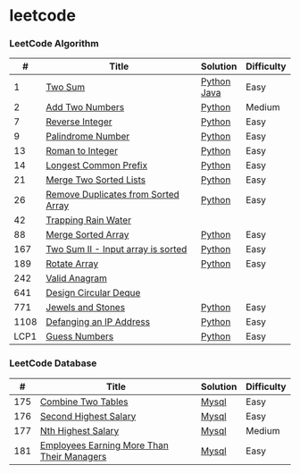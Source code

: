 # leetcode

### LeetCode Algorithm

| # | Title | Solution | Difficulty |
|---| ----- | -------- | ---------- |
|1|[Two Sum](https://leetcode-cn.com/problems/two-sum/) | [Python](algorithms/python/TwoSum.py)<br>[Java](algorithms/java/src/TwoSum.java)|Easy|
|2|[Add Two Numbers](https://leetcode-cn.com/problems/add-two-numbers/) | [Python](algorithms/python/AddTwoNumbers.py)|Medium|
|7|[Reverse Integer](https://leetcode-cn.com/problems/reverse-integer/) | [Python](algorithms/python/ReverseInteger.py)|Easy|
|9|[Palindrome Number](https://leetcode-cn.com/problems/palindrome-number/) | [Python](algorithms/python/PalindromeNumber.py)|Easy|
|13|[Roman to Integer](https://leetcode-cn.com/problems/roman-to-integer/) | [Python](algorithms/python/RomantoInteger.py)|Easy|
|14|[Longest Common Prefix](https://leetcode-cn.com/problems/longest-common-prefix/) | [Python](algorithms/python/LongestCommonPrefix.py)|Easy|
|21|[Merge Two Sorted Lists](https://leetcode-cn.com/problems/merge-two-sorted-lists/) | [Python](algorithms/python/MergeTwoSortedLists.py)|Easy|
|26|[Remove Duplicates from Sorted Array](https://leetcode-cn.com/problems/remove-duplicates-from-sorted-array/) | [Python](algorithms/python/RemoveDuplicatesfromSortedArray.py)|Easy|
|42|[Trapping Rain Water](https://leetcode-cn.com/problems/trapping-rain-water/) |
|88|[Merge Sorted Array](https://leetcode-cn.com/problems/merge-sorted-array/) | [Python](algorithms/python/MergeSortedArray.py)|Easy|
|167|[Two Sum II - Input array is sorted](https://leetcode-cn.com/problems/two-sum-ii-input-array-is-sorted/) | [Python](algorithms/python/TwoSumII.py)|Easy|
|189|[Rotate Array](https://leetcode-cn.com/problems/rotate-array/) | [Python](algorithms/python/RotateArray.py)|Easy|
|242|[Valid Anagram](https://leetcode-cn.com/problems/valid-anagram/description/) |
|641|[Design Circular Deque](https://leetcode-cn.com/problems/design-circular-deque/) |
|771|[Jewels and Stones](https://leetcode-cn.com/problems/jewels-and-stones/) | [Python](algorithms/python/JewelsandStones.py)|Easy|
|1108|[Defanging an IP Address](https://leetcode-cn.com/problems/defanging-an-ip-address/) | [Python](algorithms/python/DefanginganIPAddress.py)|Easy|
|LCP1|[Guess Numbers](https://leetcode-cn.com/problems/guess-numbers/) | [Python](algorithms/python/GuessNumbers.py) |Easy|


### LeetCode Database

| # | Title | Solution | Difficulty |
|---| ----- | -------- | ---------- |
|175|[Combine Two Tables](https://leetcode-cn.com/problems/combine-two-tables/) | [Mysql](database/CombineTwoTables.sql) |Easy|
|176|[Second Highest Salary](https://leetcode-cn.com/problems/second-highest-salary/) | [Mysql](database/SecondHighestSalary.sql) |Easy|
|177|[Nth Highest Salary](https://leetcode-cn.com/problems/nth-highest-salary/) | [Mysql](database/NthHighestSalary.sql) |Medium|
|181|[Employees Earning More Than Their Managers](https://leetcode-cn.com/problems/employees-earning-more-than-their-managers/) | [Mysql](database/EmployeesEarningMoreThanTheirManagers.sql) |Easy|
